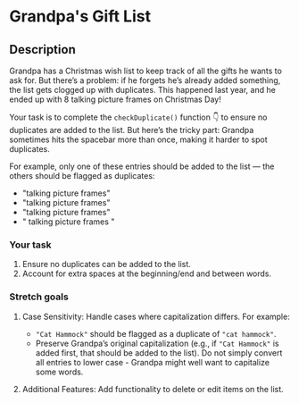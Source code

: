 # Grandpa's Gift List

## Description

Grandpa has a Christmas wish list to keep track of all the gifts he wants to ask for. But there’s a problem: if he forgets he’s already added something, the list gets clogged up with duplicates. This happened last year, and he ended up with 8 talking picture frames on Christmas Day!

Your task is to complete the `checkDuplicate()` function 👇 to ensure no duplicates are added to the list. But here’s the tricky part: Grandpa sometimes hits the spacebar more than once, making it harder to spot duplicates.

For example, only one of these entries should be added to the list — the others should be flagged as duplicates:

- "talking picture frames"
- "talking  picture frames"
- "talking picture    frames"
- " talking picture frames "

### Your task

1. Ensure no duplicates can be added to the list.
2. Account for extra spaces at the beginning/end and between words.

### Stretch goals

1. Case Sensitivity: Handle cases where capitalization differs. For example:
   - `"Cat Hammock"` should be flagged as a duplicate of `"cat hammock"`.
   - Preserve Grandpa’s original capitalization (e.g., if `"Cat Hammock"` is added first, that should be added to the list). Do not simply convert all entries to lower case - Grandpa might well want to capitalize some words. 

2. Additional Features: Add functionality to delete or edit items on the list.
